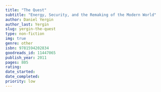```yaml
---
title: "The Quest"
subtitle: "Energy, Security, and the Remaking of the Modern World"
author: Daniel Yergin
author_last: Yergin
slug: yergin-the-quest
type: non-fiction
img: true
genre: other
isbn: 9781594202834
goodreads_id: 11447065
publish_year: 2011
pages: 805
rating: 
date_started:
date_completed:
priority: low
---
```


